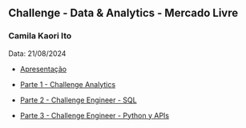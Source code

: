 ## Challenge - Data & Analytics - Mercado Livre 
### Camila Kaori Ito
Data: 21/08/2024

-  [Apresentação](./Case_ML.pptx)

-  [Parte 1 - Challenge Analytics](./Parte%201/README.md)

-  [Parte 2 - Challenge Engineer - SQL](./Parte%202/README.md)

-  [Parte 3 - Challenge Engineer - Python y APIs](./Parte%203/README.md)
